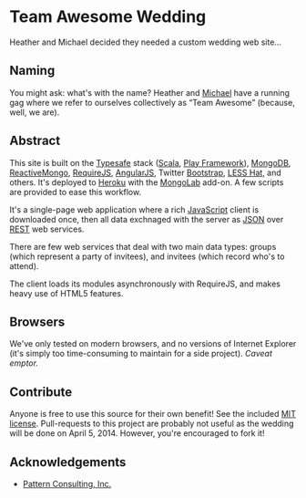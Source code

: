 # Team Awesome Wedding

Heather and Michael decided they needed a custom wedding web site…

## Naming

You might ask: what's with the name? Heather and [Michael](http://github.com/michaelahlers) have a running gag where we refer to ourselves collectively as “Team Awesome” (because, well, we are).

## Abstract

This site is built on the [Typesafe](http://typesafe.com/) stack ([Scala](http://scala-lang.org/), [Play Framework](http://playframework.com/)), [MongoDB](http://mongodb.org), [ReactiveMongo](http://reactivemongo.org/), [RequireJS](http://requirejs.org/), [AngularJS](http://angularjs.org/), Twitter [Bootstrap](http://getbootstrap.org), [LESS Hat](http://lesshat.madebysource.com/), and others. It's deployed to [Heroku](http://heroku.com/) with the [MongoLab](http://mongolab.com/welcome/) add-on. A few scripts are provided to ease this workflow.

It's a single-page web application where a rich [JavaScript](http://developer.mozilla.org/en-US/docs/Web/JavaScript) client is downloaded once, then all data exchnaged with the server as [JSON](http://json.org/) over [REST](http://en.wikipedia.org/wiki/Representational_state_transfer) web services.

There are few web services that deal with two main data types: groups (which represent a party of invitees), and invitees (which record who's to attend).

The client loads its modules asynchronously with RequireJS, and makes heavy use of HTML5 features.

## Browsers

We've only tested on modern browsers, and no versions of Internet Explorer (it's simply too time-consuming to maintain for a side project). _Caveat emptor._

## Contribute

Anyone is free to use this source for their own benefit! See the included [MIT license](http://github.com/michaelahlers/team-awesome-wedding/blob/master/LICENSE.md). Pull-requests to this project are probably not useful as the wedding will be done on April 5, 2014. However, you're encouraged to fork it!

## Acknowledgements

- [Pattern Consulting, Inc.](http://pattern.nu/)

